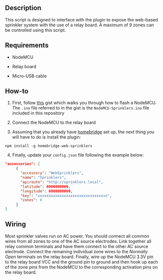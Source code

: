 ## Description

This script is designed to interface with the plugin to expose the web-based sprinkler system with the use of a relay board. A maximum of 9 zones can be controlled using this script.

## Requirements

* NodeMCU

* Relay board

* Micro-USB cable

## How-to

1. First, follow [this](https://gist.github.com/Tommrodrigues/8d9d3b886936ccea9c21f495755640dd) gist which walks you through how to flash a NodeMCU. The `.ino` file referred to in the gist is the `NodeMCU-Sprinklers.ino` file included in this repository

2. Connect the NodeMCU to the relay board

3. Assuming that you already have [homebridge](https://github.com/nfarina/homebridge#installation) set up, the next thing you will have to do is install the plugin:
```
npm install -g homebridge-web-sprinklers
```

4. Finally, update your `config.json` file following the example below:

```json
"accessories": [
     {
       "accessory": "WebSprinklers",
       "name": "Sprinklers",
       "apiroute": "http://sprinklers.local",
       "latitude": 0000000000,
       "longitude": 0000000000,
       "key": "xxxxxxxxxxxxxxxxxxxxxxxxxxxxxxxx",
       "zones": 6
     }
]
```

## Wiring

Most sprinkler valves run on AC power. You should connect all common wires from all zones to one of the AC source electrodes. Link together all relay common terminals and have them connect to the other AC source electrode. Connect the remaining individual zone wires to the _Normally Open_ terminals on the relay board. Finally, wire up the NodeMCU 3.3V pin to the relay board VCC and the ground pin to ground and then hook up each of the zone pins from the NodeMCU to the corresponding activation pins on the relay board.
